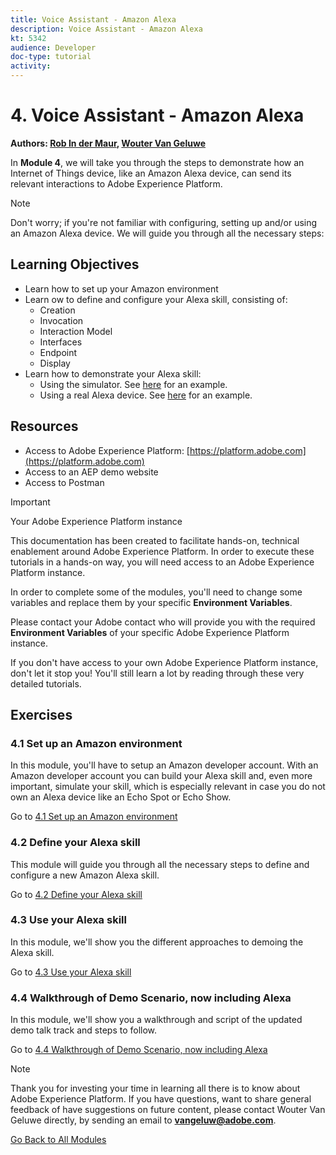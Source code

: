 ```yaml
---
title: Voice Assistant - Amazon Alexa
description: Voice Assistant - Amazon Alexa
kt: 5342
audience: Developer
doc-type: tutorial
activity: 
---
```


# 4. Voice Assistant - Amazon Alexa

**Authors: [Rob In der Maur](https://www.linkedin.com/in/ridmaur/), [Wouter Van Geluwe](https://www.linkedin.com/in/woutervangeluwe/)**

In **Module 4**, we will take you through the steps to demonstrate how an Internet of Things device, like an Amazon Alexa device, can send its relevant interactions to Adobe Experience Platform.

>[!NOTE]
>
>Don't worry; if you're not familiar with configuring, setting up and/or using an Amazon Alexa device. We will guide you through all the necessary steps:

## Learning Objectives

- Learn how to set up your Amazon environment
- Learn ow to define and configure your Alexa skill, consisting of:
  - Creation
  - Invocation
  - Interaction Model
  - Interfaces
  - Endpoint
  - Display
- Learn how to demonstrate your Alexa skill:
  - Using the simulator. See [here](https://robindermauracs.s3.eu-west-1.amazonaws.com/videos/DemoAlexaSkillSimulator.mp4) for an example.
  - Using a real Alexa device. See [here](https://robindermauracs.s3.eu-west-1.amazonaws.com/videos/DemoAlexaSkillRealDevice.mp4) for an example.

## Resources

- Access to Adobe Experience Platform: [https://platform.adobe.com](https://platform.adobe.com)
- Access to an AEP demo website
- Access to Postman

>[!IMPORTANT]
>
>Your Adobe Experience Platform instance
>
>This documentation has been created to facilitate hands-on, technical enablement around Adobe Experience Platform. In order to execute these tutorials in a hands-on way, you will need access to an Adobe Experience Platform instance.
>
>In order to complete some of the modules, you'll need to change some variables and replace them by your specific **Environment Variables**. 
>
>Please contact your Adobe contact who will provide you with the required **Environment Variables** of your specific Adobe Experience Platform instance.
>
>If you don't have access to your own Adobe Experience Platform instance, don't let it stop you! You'll still learn a lot by reading through these very detailed tutorials.

## Exercises

### 4.1 Set up an Amazon environment

In this module, you'll have to setup an Amazon developer account. With an Amazon developer account you can build your Alexa skill and, even more important, simulate your skill, which is especially relevant in case you do not own an Alexa device like an Echo Spot or Echo Show.

Go to [4.1 Set up an Amazon environment](./ex1.md)

### 4.2 Define your Alexa skill

This module will guide you through all the necessary steps to define and configure a new Amazon Alexa skill.

Go to [4.2 Define your Alexa skill](./ex2.md)

### 4.3 Use your Alexa skill

In this module, we'll show you the different approaches to demoing the Alexa skill.

Go to [4.3 Use your Alexa skill](./ex3.md)

### 4.4 Walkthrough of Demo Scenario, now including Alexa

In this module, we'll show you a walkthrough and script of the updated demo talk track and steps to follow.

Go to [4.4 Walkthrough of Demo Scenario, now including Alexa](./ex4.md)

>[!NOTE]
>
>Thank you for investing your time in learning all there is to know about Adobe Experience Platform. If you have questions, want to share general feedback of have suggestions on future content, please contact Wouter Van Geluwe directly, by sending an email to **vangeluw@adobe.com**.

[Go Back to All Modules](../../overview.md)
